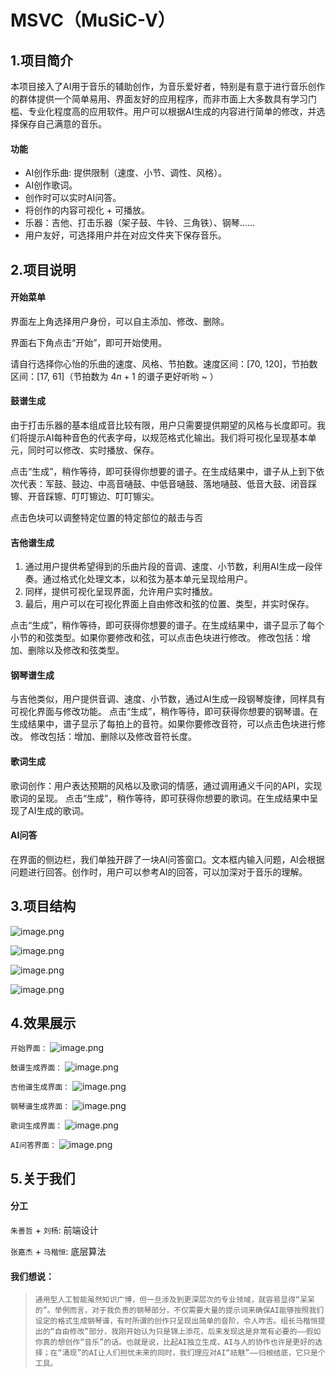 # MSVC（MuSiC-V）

## 1.项目简介

本项目接入了AI用于音乐的辅助创作，为音乐爱好者，特别是有意于进行音乐创作的群体提供一个简单易用、界面友好的应用程序，而非市面上大多数具有学习门槛、专业化程度高的应用软件。用户可以根据AI生成的内容进行简单的修改，并选择保存自己满意的音乐。

#### 功能

* AI创作乐曲: 提供限制（速度、小节、调性、风格）。
* AI创作歌词。
* 创作时可以实时AI问答。
* 将创作的内容可视化 + 可播放。
* 乐器：吉他、打击乐器（架子鼓、牛铃、三角铁）、钢琴……
* 用户友好，可选择用户并在对应文件夹下保存音乐。

## 2.项目说明

#### 开始菜单

  界面左上角选择用户身份，可以自主添加、修改、删除。

  界面右下角点击“开始”，即可开始使用。

  请自行选择你心怡的乐曲的速度、风格、节拍数。速度区间：[70, 120]，节拍数区间：[17, 61]（节拍数为 $4n+1$ 的谱子更好听哟 ~ ）

#### 鼓谱生成

  由于打击乐器的基本组成音比较有限，用户只需要提供期望的风格与长度即可。我们将提示AI每种音色的代表字母，以规范格式化输出。我们将可视化呈现基本单元，同时可以修改、实时播放、保存。

  点击“生成”，稍作等待，即可获得你想要的谱子。在生成结果中，谱子从上到下依次代表：军鼓、鼓边、中高音嗵鼓、中低音嗵鼓、落地嗵鼓、低音大鼓、闭音踩镲、开音踩镲、叮叮镲边、叮叮镲尖。

  点击色块可以调整特定位置的特定部位的敲击与否

#### 吉他谱生成
  1. 通过用户提供希望得到的乐曲片段的音调、速度、小节数，利用AI生成一段伴奏。通过格式化处理文本，以和弦为基本单元呈现给用户。
  2. 同样，提供可视化呈现界面，允许用户实时播放。
  3. 最后，用户可以在可视化界面上自由修改和弦的位置、类型，并实时保存。

  点击“生成”，稍作等待，即可获得你想要的谱子。在生成结果中，谱子显示了每个小节的和弦类型。如果你要修改和弦，可以点击色块进行修改。
  修改包括：增加、删除以及修改和弦类型。

#### 钢琴谱生成
  与吉他类似，用户提供音调、速度、小节数，通过AI生成一段钢琴旋律，同样具有可视化界面与修改功能。
  点击“生成”，稍作等待，即可获得你想要的钢琴谱。在生成结果中，谱子显示了每拍上的音符。如果你要修改音符，可以点击色块进行修改。
  修改包括：增加、删除以及修改音符长度。

#### 歌词生成
  歌词创作：用户表达预期的风格以及歌词的情感，通过调用通义千问的API，实现歌词的呈现。
  点击“生成”，稍作等待，即可获得你想要的歌词。在生成结果中呈现了AI生成的歌词。

#### AI问答
  在界面的侧边栏，我们单独开辟了一块AI问答窗口。文本框内输入问题，AI会根据问题进行回答。创作时，用户可以参考AI的回答，可以加深对于音乐的理解。

## 3.项目结构

![image.png](./src/display/image/1-1.png)

![image.png](./src/display/image/1-2.png)

![image.png](./src/display/image/1-3.png)

![image.png](./src/display/image/1-4.png)

## 4.效果展示

```开始界面：```
<initpage>![image.png](./src/display/image/menu.png)

```鼓谱生成界面：```
<drum>![image.png](./src/display/image/drum.png)

```吉他谱生成界面：```
<guitar>![image.png](./src/display/image/guitar.png)

```钢琴谱生成界面：```
<piano>![image.png](./src/display/image/piano.png)

```歌词生成界面：```
<lyrics>![image.png](./src/display/image/lyrics.png)

```AI问答界面：```
<AIQA>![image.png](./src/display/image/AI.png)

## 5.关于我们

#### 分工

`朱善哲` + `刘杨`: 前端设计

`张嘉杰` + `马楷恒`: 底层算法 

#### 我们想说：

>````
>通用型人工智能虽然知识广博，但一旦涉及到更深层次的专业领域，就容易显得“呆呆的”。举例而言，对于我负责的钢琴部分，不仅需要大量的提示词来确保AI能够按照我们设定的格式生成钢琴谱，有时所谓的创作只呈现出简单的音阶，令人咋舌。组长马楷恒提出的“自由修改”部分，我刚开始认为只是锦上添花，后来发现这是非常有必要的——假如你真的想创作“音乐”的话。也就是说，比起AI独立生成，AI与人的协作也许是更好的选择；在“涌现”的AI让人们担忧未来的同时，我们理应对AI“祛魅”——归根结底，它只是个工具。
>````
